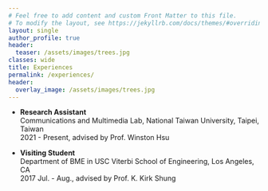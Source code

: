 ```yaml
---
# Feel free to add content and custom Front Matter to this file.
# To modify the layout, see https://jekyllrb.com/docs/themes/#overriding-theme-defaults
layout: single
author_profile: true
header:
  teaser: /assets/images/trees.jpg
classes: wide
title: Experiences
permalink: /experiences/
header:
  overlay_image: /assets/images/trees.jpg
---
```


- **Research Assistant**
    <br>
    Communications and Multimedia Lab, National Taiwan University, Taipei, Taiwan
    <br>
    2021 - Present, advised by Prof. Winston Hsu


- **Visiting Student**
    <br>
    Department of BME in USC Viterbi School of Engineering, Los Angeles, CA
    <br>
    2017 Jul. - Aug., advised by Prof. K. Kirk Shung
